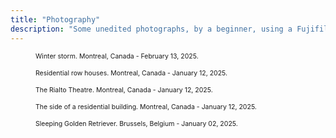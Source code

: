 ```yaml
---
title: "Photography"
description: "Some unedited photographs, by a beginner, using a Fujifilm X100VI. Images are compressed for faster loading speed."
---
```


<figure>
	<img src="/DSCF0981.JPG" alt="" />
	<figcaption style="font-size: 75%">Winter storm. Montreal, Canada - February 13, 2025.</figcaption>
</figure>

<figure>
	<img src="/DSCF0922.JPG" alt="" />
	<figcaption style="font-size: 75%">Residential row houses. Montreal, Canada - January 12, 2025.</figcaption>
</figure>

<figure>
	<img src="/DSCF0966.JPG" alt="" />
	<figcaption style="font-size: 75%">The Rialto Theatre. Montreal, Canada - January 12, 2025.</figcaption>
</figure>

<figure>
	<img src="/DSCF0970.JPG" alt="" />
	<figcaption style="font-size: 75%">The side of a residential building. Montreal, Canada - January 12, 2025.</figcaption>
</figure>

<figure>
	<img src="/DSCF0628.JPG" alt="" />
	<figcaption style="font-size: 75%">Sleeping Golden Retriever. Brussels, Belgium - January 02, 2025.</figcaption>
</figure>
